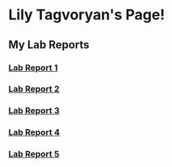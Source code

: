 # Lily Tagvoryan's Page!
## My Lab Reports
### [Lab Report 1](https://lilytagvoryan.github.io/cse15l-lab-reports/lab1)
### [Lab Report 2](https://lilytagvoryan.github.io/cse15l-lab-reports/lab2)
### [Lab Report 3](https://lilytagvoryan.github.io/cse15l-lab-reports/lab3)
### [Lab Report 4](https://lilytagvoryan.github.io/cse15l-lab-reports/lab4)
### [Lab Report 5](https://lilytagvoryan.github.io/cse15l-lab-reports/lab5)
